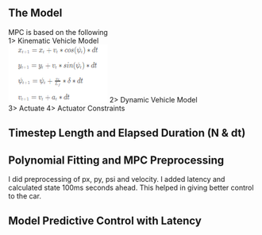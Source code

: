 <H2> The Model </H2>
MPC is based on the following <br>
  1> Kinematic Vehicle Model<br>
    <img src="img/kinematic.png">
  2> Dynamic Vehicle Model<br>
  3> Actuate
  4> Actuator Constraints
<H2> Timestep Length and Elapsed Duration (N & dt) </H2>
<H2> Polynomial Fitting and MPC Preprocessing </H2>
I did preprocessing of px, py, psi and velocity. I added latency and calculated state 100ms seconds ahead. This helped in giving better control to the car.
<H2> Model Predictive Control with Latency</H2>
